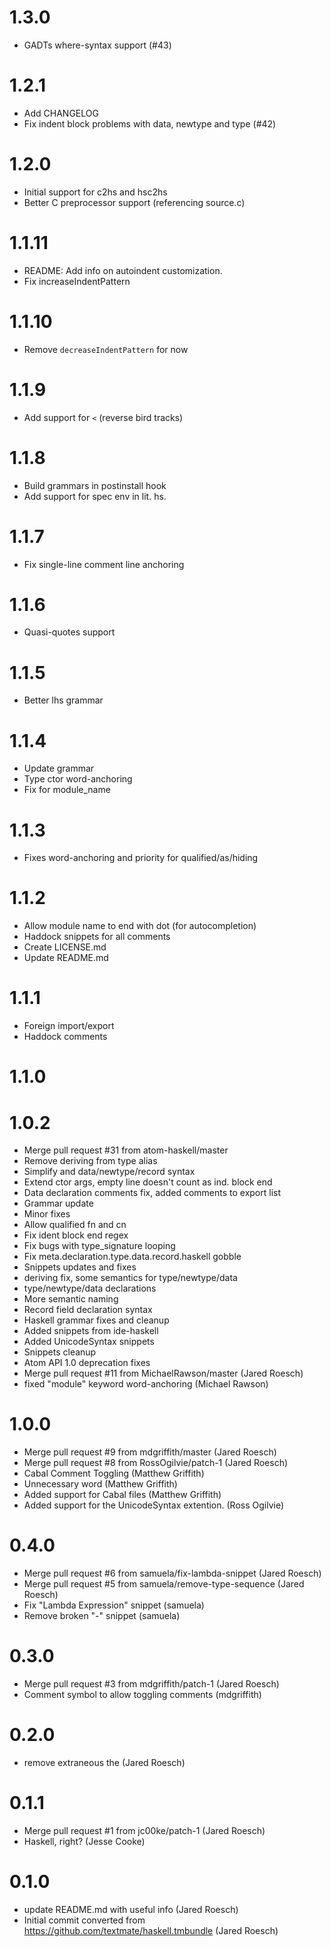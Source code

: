 # 1.3.0

* GADTs where-syntax support (#43)

# 1.2.1

* Add CHANGELOG
* Fix indent block problems with data, newtype and type (#42)

# 1.2.0

* Initial support for c2hs and hsc2hs
* Better C preprocessor support (referencing source.c)

# 1.1.11

* README: Add info on autoindent customization.
* Fix increaseIndentPattern

# 1.1.10

* Remove `decreaseIndentPattern` for now

# 1.1.9

* Add support for `<` (reverse bird tracks)

# 1.1.8

* Build grammars in postinstall hook
* Add support for spec env in lit. hs.

# 1.1.7

* Fix single-line comment line anchoring

# 1.1.6

* Quasi-quotes support

# 1.1.5

* Better lhs grammar

# 1.1.4

* Update grammar
* Type ctor word-anchoring
* Fix for module_name

# 1.1.3

* Fixes word-anchoring and priority for qualified/as/hiding

# 1.1.2

* Allow module name to end with dot (for autocompletion)
* Haddock snippets for all comments
* Create LICENSE.md
* Update README.md

# 1.1.1

* Foreign import/export
* Haddock comments

# 1.1.0


# 1.0.2

* Merge pull request #31 from atom-haskell/master
* Remove deriving from type alias
* Simplify and data/newtype/record syntax
* Extend ctor args, empty line doesn't count as ind. block end
* Data declaration comments fix, added comments to export list
* Grammar update
* Minor fixes
* Allow qualified fn and cn
* Fix ident block end regex
* Fix bugs with type_signature looping
* Fix meta.declaration.type.data.record.haskell gobble
* Snippets updates and fixes
* deriving fix, some semantics for type/newtype/data
* type/newtype/data declarations
* More semantic naming
* Record field declaration syntax
* Haskell grammar fixes and cleanup
* Added snippets from ide-haskell
* Added UnicodeSyntax snippets
* Snippets cleanup
* Atom API 1.0 deprecation fixes
* Merge pull request #11 from MichaelRawson/master (Jared Roesch)
* fixed "module" keyword word-anchoring (Michael Rawson)

# 1.0.0

* Merge pull request #9 from mdgriffith/master (Jared Roesch)
* Merge pull request #8 from RossOgilvie/patch-1 (Jared Roesch)
* Cabal Comment Toggling (Matthew Griffith)
* Unnecessary word (Matthew Griffith)
* Added support for Cabal files (Matthew Griffith)
* Added support for the UnicodeSyntax extention. (Ross Ogilvie)

# 0.4.0

* Merge pull request #6 from samuela/fix-lambda-snippet (Jared Roesch)
* Merge pull request #5 from samuela/remove-type-sequence (Jared Roesch)
* Fix "Lambda Expression" snippet (samuela)
* Remove broken "-" snippet (samuela)

# 0.3.0

* Merge pull request #3 from mdgriffith/patch-1 (Jared Roesch)
* Comment symbol to allow toggling comments (mdgriffith)

# 0.2.0

* remove extraneous the (Jared Roesch)

# 0.1.1

* Merge pull request #1 from jc00ke/patch-1 (Jared Roesch)
* Haskell, right? (Jesse Cooke)

# 0.1.0

* update README.md with useful info (Jared Roesch)
* Initial commit converted from https://github.com/textmate/haskell.tmbundle (Jared Roesch)
